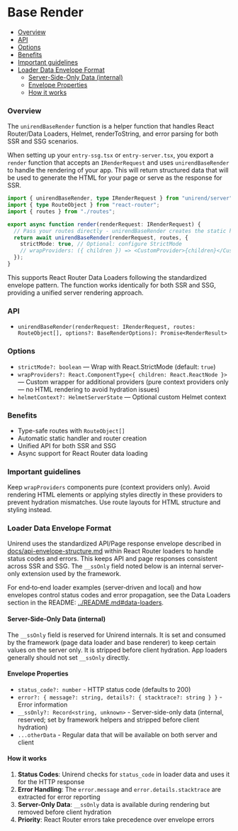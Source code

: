 # Base Render

<!-- toc -->

- [Overview](#overview)
- [API](#api)
- [Options](#options)
- [Benefits](#benefits)
- [Important guidelines](#important-guidelines)
- [Loader Data Envelope Format](#loader-data-envelope-format)
  - [Server-Side-Only Data (internal)](#server-side-only-data-internal)
  - [Envelope Properties](#envelope-properties)
  - [How it works](#how-it-works)

<!-- tocstop -->

### Overview

The `unirendBaseRender` function is a helper function that handles React Router/Data Loaders, Helmet, renderToString, and error parsing for both SSR and SSG scenarios.

When setting up your `entry-ssg.tsx` or `entry-server.tsx`, you export a `render` function that accepts an `IRenderRequest` and uses `unirendBaseRender` to handle the rendering of your app. This will return structured data that will be used to generate the HTML for your page or serve as the response for SSR.

```typescript
import { unirendBaseRender, type IRenderRequest } from "unirend/server";
import { type RouteObject } from "react-router";
import { routes } from "./routes";

export async function render(renderRequest: IRenderRequest) {
  // Pass your routes directly - unirendBaseRender creates the static handler and router internally
  return await unirendBaseRender(renderRequest, routes, {
    strictMode: true, // Optional: configure StrictMode
    // wrapProviders: ({ children }) => <CustomProvider>{children}</CustomProvider> // Optional: custom wrapper for additional providers
  });
}
```

This supports React Router Data Loaders following the standardized envelope pattern. The function works identically for both SSR and SSG, providing a unified server rendering approach.

### API

- `unirendBaseRender(renderRequest: IRenderRequest, routes: RouteObject[], options?: BaseRenderOptions): Promise<RenderResult>`

### Options

- `strictMode?: boolean` — Wrap with React.StrictMode (default: `true`)
- `wrapProviders?: React.ComponentType<{ children: React.ReactNode }>` — Custom wrapper for additional providers (pure context providers only — no HTML rendering to avoid hydration issues)
- `helmetContext?: HelmetServerState` — Optional custom Helmet context

### Benefits

- Type-safe routes with `RouteObject[]`
- Automatic static handler and router creation
- Unified API for both SSR and SSG
- Async support for React Router data loading

### Important guidelines

Keep `wrapProviders` components pure (context providers only). Avoid rendering HTML elements or applying styles directly in these providers to prevent hydration mismatches. Use route layouts for HTML structure and styling instead.

### Loader Data Envelope Format

Unirend uses the standardized API/Page response envelope described in [docs/api-envelope-structure.md](./api-envelope-structure.md) within React Router loaders to handle status codes and errors. This keeps API and page responses consistent across SSR and SSG. The `__ssOnly` field noted below is an internal server-only extension used by the framework.

For end‑to‑end loader examples (server‑driven and local) and how envelopes control status codes and error propagation, see the Data Loaders section in the README: [../README.md#data-loaders](../README.md#data-loaders).

#### Server-Side-Only Data (internal)

The `__ssOnly` field is reserved for Unirend internals. It is set and consumed by the framework (page data loader and base renderer) to keep certain values on the server only. It is stripped before client hydration. App loaders generally should not set `__ssOnly` directly.

#### Envelope Properties

- `status_code?: number` - HTTP status code (defaults to 200)
- `error?: { message?: string, details?: { stacktrace?: string } }` - Error information
- `__ssOnly?: Record<string, unknown>` - Server-side-only data (internal, reserved; set by framework helpers and stripped before client hydration)
- `...otherData` - Regular data that will be available on both server and client

#### How it works

1. **Status Codes**: Unirend checks for `status_code` in loader data and uses it for the HTTP response
2. **Error Handling**: The `error.message` and `error.details.stacktrace` are extracted for error reporting
3. **Server-Only Data**: `__ssOnly` data is available during rendering but removed before client hydration
4. **Priority**: React Router errors take precedence over envelope errors
